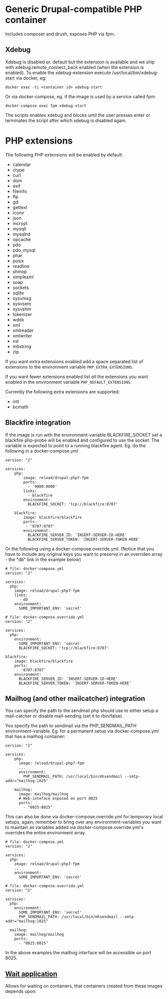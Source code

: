 # Generic Drupal-compatible PHP container
Includes composer and drush, exposes PHP via fpm.

## Xdebug
Xdebug is disabled pr. default but the extension is available and
we ship with xdebug.remote_connect_back enabled (when the extension
is enabled). To enable the xdebug-extension execute
/usr/local/bin/xdebug-start via docker, eg:
```
docker exec -ti <container id> xdebug-start
```

Or via docker-compose, eg. if the image is used by a service called
fpm:
```
docker-compose exec fpm xdebug-start
```

The scripts enables xdebug and blocks until the user presses enter
or terminates the script after which xdebug is disabled again.

# PHP extensions

The following PHP extensions will be enabled by default:

 * calendar
 * ctype
 * curl
 * dom
 * exif
 * fileinfo
 * ftp
 * gd
 * gettext
 * iconv
 * json
 * mcrypt
 * mysqli
 * mysqlnd
 * opcache
 * pdo
 * pdo_mysql
 * phar
 * posix
 * readline
 * shmop
 * simplexml
 * soap
 * sockets
 * sqlite
 * sysvmsg
 * sysvsem
 * sysvshm
 * tokenizer
 * wddx
 * xml
 * xmlreader
 * xmlwriter
 * xsl
 * mbstring
 * zip

If you want extra extensions enabled add a space separated list of
extensions to the environment variable `PHP_EXTRA_EXTENSIONS`.

If you want fewer extensions enabled list _all_ the extensions you
want enabled in the environment variable `PHP_DEFAULT_EXTENSIONS`.

Currently the following extra extensions are supported:

 * intl
 * bcmath

## Blackfire integration
If the image is run with the environment-variable BLACKFIRE_SOCKET set a blackfire php-probe will be enabled and configured to use the socket. The variable is expected to point to a running blackfire agent.
Eg. do the following in a docker-compose.yml
```
version: "2"

services:
    php:
        image: reload/drupal-php7-fpm
        ports:
          - '9000:9000'
        links:
          - blackfire
        environment:
          BLACKFIRE_SOCKET: 'tcp://blackfire:8707'

    blackfire:
        image: blackfire/blackfire
        ports:
         - '8707:8707'
        environment:
          BLACKFIRE_SERVER_ID: 'INSERT-SERVER-ID-HERE'
          BLACKFIRE_SERVER_TOKEN: 'INSERT-SERVER-TOKEN-HERE'

```
Or the following using a docker-compose.override.yml. (Notice that you have to include any original keys you want to preserve in an overriden array - the "db" link in the example below)
```
# file: docker-compose.yml
version: "2"

services:
  php:
    image: reload/drupal-php7-fpm
    links:
      - db
    environment:
      SOME_IMPORTANT_ENV: 'secret'

# file: docker-compose.override.yml
version: "2"

services:
  php:
    environment:
      SOME_IMPORTANT_ENV: 'secret'
      BLACKFIRE_SOCKET: 'tcp://blackfire:8707'

blackfire:
    image: blackfire/blackfire
    ports:
     - '8707:8707'
    environment:
      BLACKFIRE_SERVER_ID: 'INSERT-SERVER-ID-HERE'
      BLACKFIRE_SERVER_TOKEN: 'INSERT-SERVER-TOKEN-HERE'
```

## Mailhog (and other mailcatcher) integration
You can specify the path to the sendmail php should use to either setup a mail-catcher or disable mail-sending (set it to /bin/false).

You specify the path to sendmail via the PHP_SENDMAIL_PATH environment-variable. Eg. for a permanent setup via docker-compose.yml that has a mailhog container:
```
version: "2"

services:
    php:
      image: reload/drupal-php7-fpm
      ...
      environment:
        PHP_SENDMAIL_PATH: /usr/local/bin/mhsendmail --smtp-addr="mailhog:1025"

    mailhog:
      image: mailhog/mailhog
      # Web-inteface exposed on port 8025
      ports:
        - "8025:8025"
```
This can also be done via docker-compose.override.yml for temporary local setups, again, remember to bring over any environment-variables you want to maintain as variables added via docker-compose.override.yml's overrides the entire environment array.
```
# file: docker-compose.yml
version: "2"

services:
  php:
    image: reload/drupal-php7-fpm
    ...
    environment:
      SOME_IMPORTANT_ENV: 'secret'

# file: docker-compose.override.yml
version: "2"

services:
  php:
    environment:
      SOME_IMPORTANT_ENV: 'secret'
      PHP_SENDMAIL_PATH: /usr/local/bin/mhsendmail --smtp-addr="mailhog:1025"

  mailhog:
    image: mailhog/mailhog
    ports:
      - "8025:8025"
```

In the above examples the mailhog interface will be accessible on port 8025.


## [Wait application](https://github.com/ufoscout/docker-compose-wait)

Allows for waiting on containers, that containers created from these images
depends upon.
